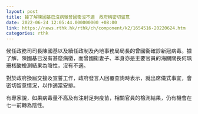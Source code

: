 ```yaml
---
layout: post
title: 據了解陳國基已沒病徵曾國衞沒不適　政府稱密切留意
date: 2022-06-24 12:05:44.000000000 +08:00
link: https://news.rthk.hk/rthk/ch/component/k2/1654516-20220624.htm
categories: rthk
---
```


候任政務司司長陳國基以及續任政制及內地事務局局長的曾國衞確診新冠病毒。據了解，陳國基已沒有甚麼病徵，而曾國衞妻子、本身亦是主要官員的海關關長何珮珊核酸檢測結果為陰性，沒有不適。

對於政府換屆交接及宣誓工作，政府發言人回覆查詢時表示，就出席儀式事宜，會密切留意情況，以作適當安排。

有專家說，如果病毒量不高及有注射足夠疫苗，相關官員的檢測結果，仍有機會在七一前轉為陰性。
